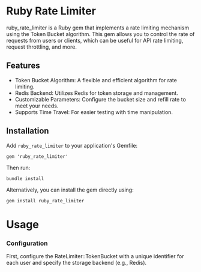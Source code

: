 # Ruby Rate Limiter

ruby_rate_limiter is a Ruby gem that implements a rate limiting mechanism using the Token Bucket algorithm. This gem allows you to control the rate of requests from users or clients, which can be useful for API rate limiting, request throttling, and more.

## Features

- Token Bucket Algorithm: A flexible and efficient algorithm for rate limiting.
- Redis Backend: Utilizes Redis for token storage and management.
- Customizable Parameters: Configure the bucket size and refill rate to meet your needs.
- Supports Time Travel: For easier testing with time manipulation.

## Installation

Add `ruby_rate_limiter` to your application's Gemfile:

```
gem 'ruby_rate_limiter'

```

Then run:

```
bundle install
```

Alternatively, you can install the gem directly using:

```
gem install ruby_rate_limiter
```

# Usage

### Configuration

First, configure the RateLimiter::TokenBucket with a unique identifier for each user and specify the storage backend (e.g., Redis).
